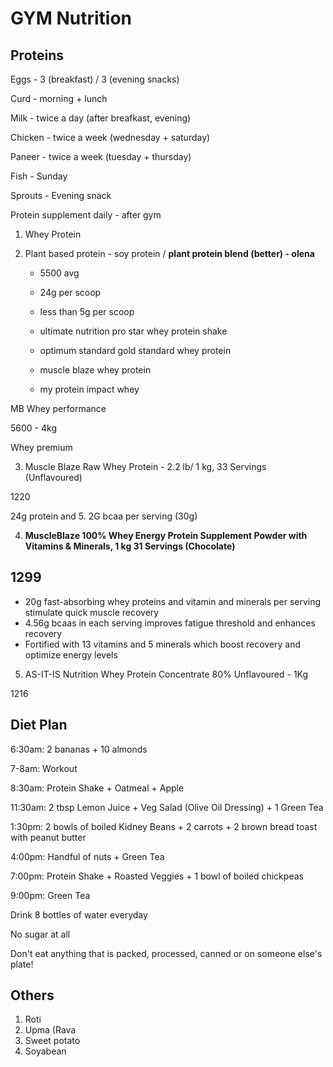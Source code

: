 # GYM Nutrition

## Proteins

Eggs - 3 (breakfast) / 3 (evening snacks)

Curd - morning + lunch

Milk - twice a day (after breafkast, evening)

Chicken - twice a week (wednesday + saturday)

Paneer - twice a week (tuesday + thursday)

Fish - Sunday

Sprouts - Evening snack

Protein supplement daily - after gym

1. Whey Protein

2. Plant based protein - soy protein / **plant protein blend (better) - olena**

   - 5500 avg

   - 24g per scoop

   - less than 5g per scoop

   - ultimate nutrition pro star whey protein shake

   - optimum standard gold standard whey protein

   - muscle blaze whey protein

   - my protein impact whey

MB Whey performance

5600 - 4kg

Whey premium

3. Muscle Blaze Raw Whey Protein - 2.2 lb/ 1 kg, 33 Servings (Unflavoured)

1220

24g protein and 5. 2G bcaa per serving (30g)

4. **MuscleBlaze 100% Whey Energy Protein Supplement Powder with Vitamins & Minerals, 1 kg 31 Servings (Chocolate)**

## 1299

- 20g fast-absorbing whey proteins and vitamin and minerals per serving stimulate quick muscle recovery
- 4.56g bcaas in each serving improves fatigue threshold and enhances recovery
- Fortified with 13 vitamins and 5 minerals which boost recovery and optimize energy levels

5. AS-IT-IS Nutrition Whey Protein Concentrate 80% Unflavoured - 1Kg

1216

## Diet Plan

6:30am: 2 bananas + 10 almonds

7-8am: Workout

8:30am: Protein Shake + Oatmeal + Apple

11:30am: 2 tbsp Lemon Juice + Veg Salad (Olive Oil Dressing) + 1 Green Tea

1:30pm: 2 bowls of boiled Kidney Beans + 2 carrots + 2 brown bread toast with peanut butter

4:00pm: Handful of nuts + Green Tea

7:00pm: Protein Shake + Roasted Veggies + 1 bowl of boiled chickpeas

9:00pm: Green Tea

Drink 8 bottles of water everyday

No sugar at all

Don't eat anything that is packed, processed, canned or on someone else's plate!

## Others

1. Roti
2. Upma (Rava
3. Sweet potato
4. Soyabean
